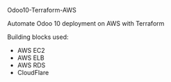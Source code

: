 Odoo10-Terraform-AWS


Automate Odoo 10 deployment on AWS with Terraform

Building blocks used:

- AWS EC2
- AWS ELB
- AWS RDS
- CloudFlare
